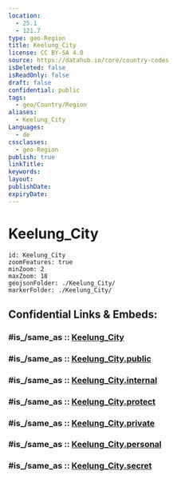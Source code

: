 ```yaml
---
location:
  - 25.1
  - 121.7
type: geo-Region
title: Keelung_City
license: CC BY-SA 4.0
source: https://datahub.io/core/country-codes
isDeleted: false
isReadOnly: false
draft: false
confidential: public
tags:
  - geo/Country/Region
aliases:
  - Keelung_City
Languages:
  - de
cssclasses:
  - geo-Region
publish: true
linkTitle:
keywords:
layout:
publishDate:
expiryDate:
---
```


# Keelung_City

```leaflet
id: Keelung_City
zoomFeatures: true 
minZoom: 2 
maxZoom: 18
geojsonFolder: ./Keelung_City/
markerFolder: ./Keelung_City/
```


## Confidential Links & Embeds: 

### #is_/same_as :: [Keelung_City](/_Standards/Earth/Continent/Asia/Asia~East/Taiwan/Provinces~Taiwan/Taiwan/counties~Taiwan/Keelung_City.md) 

### #is_/same_as :: [Keelung_City.public](/_public/Earth/Continent/Asia/Asia~East/Taiwan/Provinces~Taiwan/Taiwan/counties~Taiwan/Keelung_City.public.md) 

### #is_/same_as :: [Keelung_City.internal](/_internal/Earth/Continent/Asia/Asia~East/Taiwan/Provinces~Taiwan/Taiwan/counties~Taiwan/Keelung_City.internal.md) 

### #is_/same_as :: [Keelung_City.protect](/_protect/Earth/Continent/Asia/Asia~East/Taiwan/Provinces~Taiwan/Taiwan/counties~Taiwan/Keelung_City.protect.md) 

### #is_/same_as :: [Keelung_City.private](/_private/Earth/Continent/Asia/Asia~East/Taiwan/Provinces~Taiwan/Taiwan/counties~Taiwan/Keelung_City.private.md) 

### #is_/same_as :: [Keelung_City.personal](/_personal/Earth/Continent/Asia/Asia~East/Taiwan/Provinces~Taiwan/Taiwan/counties~Taiwan/Keelung_City.personal.md) 

### #is_/same_as :: [Keelung_City.secret](/_secret/Earth/Continent/Asia/Asia~East/Taiwan/Provinces~Taiwan/Taiwan/counties~Taiwan/Keelung_City.secret.md)

